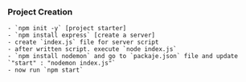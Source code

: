 ### Project Creation
    - `npm init -y` [project starter]
    - `npm install express` [create a server]
    - create `index.js` file for server script 
    - after written script. execute `node index.js`
    - `npm install nodemon` and go to `packaje.json` file and update `"start" : "nodemon index.js"`
    - now run `npm start`
